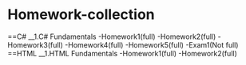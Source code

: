 # Homework-collection
==C#
__1.C# Fundamentals
-Homework1(full)
-Homework2(full)
-Homework3(full)
-Homework4(full)
-Homework5(full)
-Exam1(Not full)
==HTML
__1.HTML Fundamentals
-Homework1(full)
-Homework2(full)

